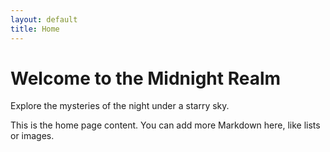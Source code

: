 ```yaml
---
layout: default
title: Home
---
```


# Welcome to the Midnight Realm

Explore the mysteries of the night under a starry sky.

This is the home page content. You can add more Markdown here, like lists or images.
